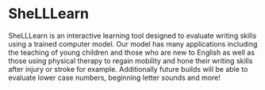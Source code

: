 # SheLLLearn
SheLLLearn is an interactive learning tool designed to evaluate writing skills using a trained computer model.
Our model has many applications including the teaching of young children and those who are new to English as well as those using physical therapy to regain mobility and hone their writing skills after injury or stroke for example.  Additionally future builds will be able to evaluate lower case numbers, beginning letter sounds and more!
